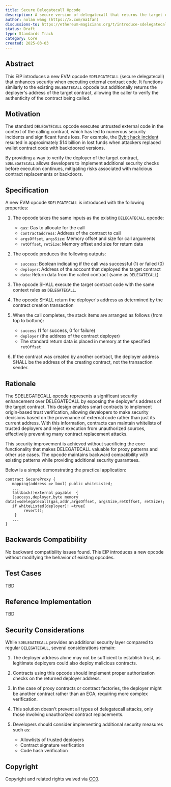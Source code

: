 ```yaml
---
title: Secure Delegatecall Opcode
description: A secure version of delegatecall that returns the target contract's deployer address
author: nolan wang (https://x.com/ma1fan)
discussions-to: https://ethereum-magicians.org/t/introduce-sdelegatecall-opcode-for-enhanced-delegatecall-security/23045/
status: Draft
type: Standards Track
category: Core
created: 2025-03-03
---
```


## Abstract

This EIP introduces a new EVM opcode `SDELEGATECALL` (secure delegatecall) that enhances security when executing external contract code. It functions similarly to the existing `DELEGATECALL` opcode but additionally returns the deployer's address of the target contract, allowing the caller to verify the authenticity of the contract being called.

## Motivation

The standard `DELEGATECALL` opcode executes untrusted external code in the context of the calling contract, which has led to numerous security incidents and significant funds loss. For example, the [Bybit hack incident](https://x.com/benbybit/status/1892963530422505586) resulted in approximately $14 billion in lost funds when attackers replaced wallet contract code with backdoored versions.

By providing a way to verify the deployer of the target contract, `SDELEGATECALL` allows developers to implement additional security checks before execution continues, mitigating risks associated with malicious contract replacements or backdoors.

## Specification



A new EVM opcode `SDELEGATECALL` is introduced with the following properties:

1. The opcode takes the same inputs as the existing `DELEGATECALL` opcode:
   - `gas`: Gas to allocate for the call
   - `contractaddress`: Address of the contract to call
   - `argsOffset`, `argsSize`: Memory offset and size for call arguments
   - `retOffset`, `retSize`: Memory offset and size for return data

2. The opcode produces the following outputs:
   - `success`: Boolean indicating if the call was successful (1) or failed (0)
   - `deployer`: Address of the account that deployed the target contract
   - `data`: Return data from the called contract (same as `DELEGATECALL`)

3. The opcode SHALL execute the target contract code with the same context rules as `DELEGATECALL`.

4. The opcode SHALL return the deployer's address as determined by the contract creation transaction

5. When the call completes, the stack items are arranged as follows (from top to bottom):
   - `success` (1 for success, 0 for failure)
   - `deployer` (the address of the contract deployer)
   - The standard return data is placed in memory at the specified `retOffset`

6. If the contract was created by another contract, the deployer address SHALL be the address of the creating contract, not the transaction sender.


## Rationale

The SDELEGATECALL opcode represents a significant security enhancement over DELEGATECALL by exposing the deployer's address of the target contract. This design enables smart contracts to implement origin-based trust verification, allowing developers to make security decisions based on the provenance of external code rather than just its current address. With this information, contracts can maintain whitelists of trusted deployers and reject execution from unauthorized sources, effectively preventing many contract replacement attacks.

This security improvement is achieved without sacrificing the core functionality that makes DELEGATECALL valuable for proxy patterns and other use cases. The opcode maintains backward compatibility with existing patterns while providing additional security guarantees.

Below is a simple demonstrating the practical application:

```solidity
contract SecureProxy {
   mapping(address => bool) public whiteListed;
   ...
   fallback()external payable  {
   (success,deployer,byte memory data)=sdelegatecall(gas,addr,argsOffset, argsSize,retOffset, retSize);
   if whiteListed[deployer]! =true{
        revert();
    }
   ...
}
```

## Backwards Compatibility

No backward compatibility issues found. This EIP introduces a new opcode without modifying the behavior of existing opcodes.

## Test Cases

TBD

## Reference Implementation

TBD

## Security Considerations

While `SDELEGATECALL` provides an additional security layer compared to regular `DELEGATECALL`, several considerations remain:

1. The deployer address alone may not be sufficient to establish trust, as legitimate deployers could also deploy malicious contracts.

2. Contracts using this opcode should implement proper authorization checks on the returned deployer address.

3. In the case of proxy contracts or contract factories, the deployer might be another contract rather than an EOA, requiring more complex verification.

4. This solution doesn't prevent all types of delegatecall attacks, only those involving unauthorized contract replacements.

5. Developers should consider implementing additional security measures such as:
   - Allowlists of trusted deployers
   - Contract signature verification
   - Code hash verification

## Copyright

Copyright and related rights waived via [CC0](../LICENSE.md).
